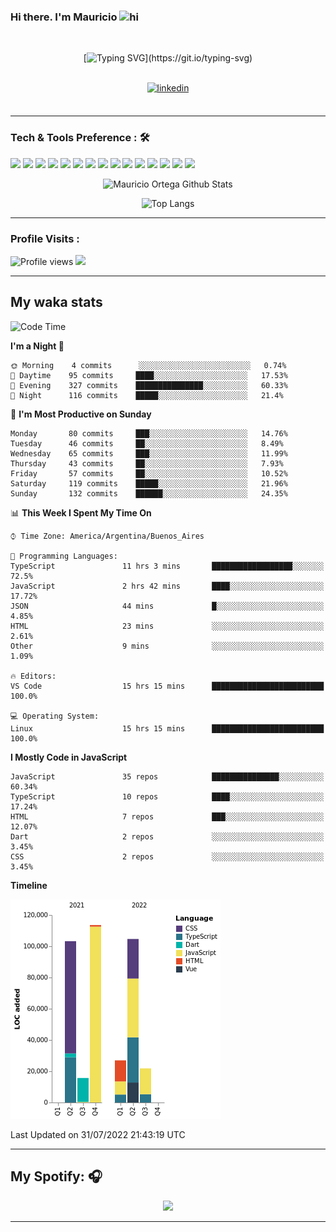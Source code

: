 ### Hi there. I'm Mauricio <img src="https://user-images.githubusercontent.com/1303154/88677602-1635ba80-d120-11ea-84d8-d263ba5fc3c0.gif" width="28px" alt="hi">
<br /> 

<div align="center">
  
[![Typing SVG](https://readme-typing-svg.herokuapp.com?size=25&duration=7000&center=true&vCenter=true&width=650&height=40&lines=WELCOME!;My+name+is+Mauricio+Ortega...;I+am+a+Front-End+Developer...;I+hope+you+find+what+you+are+looking+for...;You+have+my+contact+information...;MAY+THE+FORCE+BE+WITH+YOU...)](https://git.io/typing-svg)

</div>
  
<br />

<div align="center">
  
<a href="https://www.linkedin.com/in/mauricio-sebasti%C3%A1n-ortega-71b43788/" target="_blank">
<img src=https://img.shields.io/badge/linkedin-%231E77B5.svg?&style=for-the-badge&logo=linkedin&logoColor=white alt=linkedin style="margin-bottom: 5px;" />
</a>
  
</div>

<br />



<!--
**Nekzus/Nekzus** is a ✨ _special_ ✨ repository because its `README.md` (this file) appears on your GitHub profile.

Here are some ideas to get you started:

- 🔭 I’m currently working on ...
- 🌱 I’m currently learning ...
- 👯 I’m looking to collaborate on ...
- 🤔 I’m looking for help with ...
- 💬 Ask me about ...
- 📫 How to reach me: ...
- 😄 Pronouns: ...
- ⚡ Fun fact: ...
-->

---

### Tech & Tools Preference : 🛠

<img src = "https://img.shields.io/badge/-HTML5-E34F26?style=flat&logo=html5&logoColor=white"> <img src = "https://img.shields.io/badge/-CSS3-1572B6?style=flat&logo=css3&logoColor=white">
<img src="https://img.shields.io/badge/-Sass-cc6699?style=flat&logo=sass&logoColor=ffffff">
<img src="https://img.shields.io/badge/-Bootstrap-563D7C?style=flat&logo=bootstrap&logoColor=white">
<img src="https://img.shields.io/badge/-JavaScript-eed718?style=flat&logo=javascript&logoColor=ffffff">
<img src="https://img.shields.io/badge/-React-000000?style=flat&logo=react&logoColor=00c8ff">
<img src="https://img.shields.io/badge/-Next-000000?style=flat&logo=nextdotjs&logoColor=white">
<img src="http://img.shields.io/badge/-Vue-black?style=flat&logo=vuedotjs&logoColor=4FC08D">
<img src="http://img.shields.io/badge/-Flutter-black?style=flat&logo=flutter&logoColor=02569B">
<img src="https://img.shields.io/badge/-Node.js-3C873A?style=flat&logo=Node.js&logoColor=white">
<img src="http://img.shields.io/badge/-Git-F1502F?style=flat&logo=git&logoColor=FFFFFF">
<img src="http://img.shields.io/badge/-Github-000000?style=flat&logo=github&logoColor=FFFFFF">
<img src="https://img.shields.io/badge/-Firebase-FFA611?style=flat&logo=firebase&logoColor=FFFFFF">
<img src="http://img.shields.io/badge/-Vercel-black?style=flat&logo=vercel&logoColor=white">
<img src="http://img.shields.io/badge/-VS%20Code-007ACC?style=flat&logo=visual%20studio%20code&logoColor=white">


<div align="center">
  
![Mauricio Ortega Github Stats](https://github-readme-stats.vercel.app/api?username=Nekzus&show_icons=true&title_color=fff&icon_color=79ff97&text_color=9f9f9f&bg_color=151515)

![Top Langs](https://github-readme-stats.vercel.app/api/top-langs/?username=Nekzus&hide=css,html,less&layout=compact&title_color=fff&icon_color=79ff97&text_color=9f9f9f&bg_color=151515)

</div>
  
---

### Profile Visits :
  
![Profile views](https://gpvc.arturio.dev/Nekzus)  <img src="https://img.shields.io/github/followers/Nekzus?label=Follow" style=" float:left, margin-right:10px" />

---


## My waka stats
<!--START_SECTION:waka-->
![Code Time](http://img.shields.io/badge/Code%20Time-1%2C096%20hrs%2024%20mins-blue)

**I'm a Night 🦉** 

```text
🌞 Morning    4 commits      ░░░░░░░░░░░░░░░░░░░░░░░░░   0.74% 
🌆 Daytime    95 commits     ████░░░░░░░░░░░░░░░░░░░░░   17.53% 
🌃 Evening    327 commits    ███████████████░░░░░░░░░░   60.33% 
🌙 Night      116 commits    █████░░░░░░░░░░░░░░░░░░░░   21.4%

```
📅 **I'm Most Productive on Sunday** 

```text
Monday       80 commits     ███░░░░░░░░░░░░░░░░░░░░░░   14.76% 
Tuesday      46 commits     ██░░░░░░░░░░░░░░░░░░░░░░░   8.49% 
Wednesday    65 commits     ███░░░░░░░░░░░░░░░░░░░░░░   11.99% 
Thursday     43 commits     ██░░░░░░░░░░░░░░░░░░░░░░░   7.93% 
Friday       57 commits     ██░░░░░░░░░░░░░░░░░░░░░░░   10.52% 
Saturday     119 commits    █████░░░░░░░░░░░░░░░░░░░░   21.96% 
Sunday       132 commits    ██████░░░░░░░░░░░░░░░░░░░   24.35%

```


📊 **This Week I Spent My Time On** 

```text
⌚︎ Time Zone: America/Argentina/Buenos_Aires

💬 Programming Languages: 
TypeScript               11 hrs 3 mins       ██████████████████░░░░░░░   72.5% 
JavaScript               2 hrs 42 mins       ████░░░░░░░░░░░░░░░░░░░░░   17.72% 
JSON                     44 mins             █░░░░░░░░░░░░░░░░░░░░░░░░   4.85% 
HTML                     23 mins             ░░░░░░░░░░░░░░░░░░░░░░░░░   2.61% 
Other                    9 mins              ░░░░░░░░░░░░░░░░░░░░░░░░░   1.09%

🔥 Editors: 
VS Code                  15 hrs 15 mins      █████████████████████████   100.0%

💻 Operating System: 
Linux                    15 hrs 15 mins      █████████████████████████   100.0%

```

**I Mostly Code in JavaScript** 

```text
JavaScript               35 repos            ███████████████░░░░░░░░░░   60.34% 
TypeScript               10 repos            ████░░░░░░░░░░░░░░░░░░░░░   17.24% 
HTML                     7 repos             ███░░░░░░░░░░░░░░░░░░░░░░   12.07% 
Dart                     2 repos             ░░░░░░░░░░░░░░░░░░░░░░░░░   3.45% 
CSS                      2 repos             ░░░░░░░░░░░░░░░░░░░░░░░░░   3.45%

```


**Timeline**

![Chart not found](https://raw.githubusercontent.com/Nekzus/Nekzus/main/charts/bar_graph.png) 


 Last Updated on 31/07/2022 21:43:19 UTC
<!--END_SECTION:waka-->

---
## My Spotify: 🎧

<div align="center"><img src="https://spotify-github-profile.vercel.app/api/view?uid=11169970531&cover_image=true&theme=default" /></div>

---
